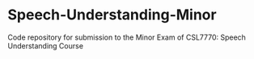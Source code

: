# Speech-Understanding-Minor

Code repository for submission to the Minor Exam of CSL7770: Speech Understanding Course
